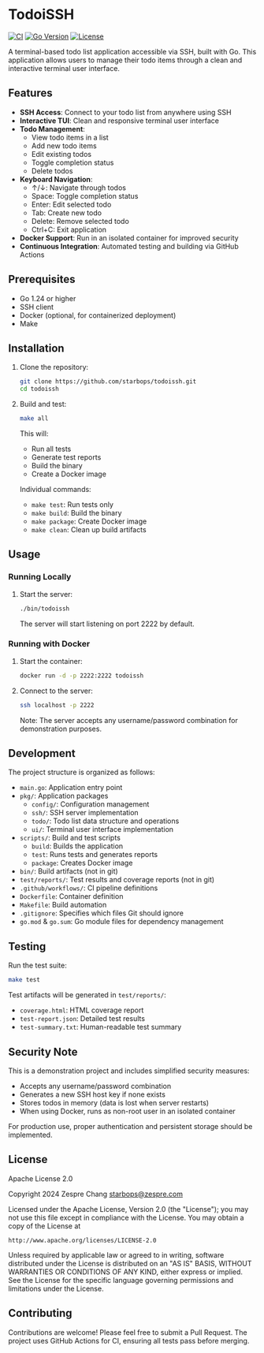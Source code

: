 # TodoiSSH

[![CI](https://github.com/starbops/todoissh/actions/workflows/ci.yml/badge.svg)](https://github.com/starbops/todoissh/actions/workflows/ci.yml)
[![Go Version](https://img.shields.io/github/go-mod/go-version/starbops/todoissh)](https://go.dev)
[![License](https://img.shields.io/github/license/starbops/todoissh)](LICENSE)

A terminal-based todo list application accessible via SSH, built with Go. This application allows users to manage their todo items through a clean and interactive terminal user interface.

## Features

- **SSH Access**: Connect to your todo list from anywhere using SSH
- **Interactive TUI**: Clean and responsive terminal user interface
- **Todo Management**:
  - View todo items in a list
  - Add new todo items
  - Edit existing todos
  - Toggle completion status
  - Delete todos
- **Keyboard Navigation**:
  - ↑/↓: Navigate through todos
  - Space: Toggle completion status
  - Enter: Edit selected todo
  - Tab: Create new todo
  - Delete: Remove selected todo
  - Ctrl+C: Exit application
- **Docker Support**: Run in an isolated container for improved security
- **Continuous Integration**: Automated testing and building via GitHub Actions

## Prerequisites

- Go 1.24 or higher
- SSH client
- Docker (optional, for containerized deployment)
- Make

## Installation

1. Clone the repository:
   ```bash
   git clone https://github.com/starbops/todoissh.git
   cd todoissh
   ```

2. Build and test:
   ```bash
   make all
   ```
   This will:
   - Run all tests
   - Generate test reports
   - Build the binary
   - Create a Docker image

   Individual commands:
   - `make test`: Run tests only
   - `make build`: Build the binary
   - `make package`: Create Docker image
   - `make clean`: Clean up build artifacts

## Usage

### Running Locally

1. Start the server:
   ```bash
   ./bin/todoissh
   ```
   The server will start listening on port 2222 by default.

### Running with Docker

1. Start the container:
   ```bash
   docker run -d -p 2222:2222 todoissh
   ```

2. Connect to the server:
   ```bash
   ssh localhost -p 2222
   ```
   Note: The server accepts any username/password combination for demonstration purposes.

## Development

The project structure is organized as follows:

- `main.go`: Application entry point
- `pkg/`: Application packages
  - `config/`: Configuration management
  - `ssh/`: SSH server implementation
  - `todo/`: Todo list data structure and operations
  - `ui/`: Terminal user interface implementation
- `scripts/`: Build and test scripts
  - `build`: Builds the application
  - `test`: Runs tests and generates reports
  - `package`: Creates Docker image
- `bin/`: Build artifacts (not in git)
- `test/reports/`: Test results and coverage reports (not in git)
- `.github/workflows/`: CI pipeline definitions
- `Dockerfile`: Container definition
- `Makefile`: Build automation
- `.gitignore`: Specifies which files Git should ignore
- `go.mod` & `go.sum`: Go module files for dependency management

## Testing

Run the test suite:
```bash
make test
```

Test artifacts will be generated in `test/reports/`:
- `coverage.html`: HTML coverage report
- `test-report.json`: Detailed test results
- `test-summary.txt`: Human-readable test summary

## Security Note

This is a demonstration project and includes simplified security measures:
- Accepts any username/password combination
- Generates a new SSH host key if none exists
- Stores todos in memory (data is lost when server restarts)
- When using Docker, runs as non-root user in an isolated container

For production use, proper authentication and persistent storage should be implemented.

## License

Apache License 2.0

Copyright 2024 Zespre Chang <starbops@zespre.com>

Licensed under the Apache License, Version 2.0 (the "License");
you may not use this file except in compliance with the License.
You may obtain a copy of the License at

    http://www.apache.org/licenses/LICENSE-2.0

Unless required by applicable law or agreed to in writing, software
distributed under the License is distributed on an "AS IS" BASIS,
WITHOUT WARRANTIES OR CONDITIONS OF ANY KIND, either express or implied.
See the License for the specific language governing permissions and
limitations under the License.

## Contributing

Contributions are welcome! Please feel free to submit a Pull Request. The project uses GitHub Actions for CI, ensuring all tests pass before merging. 